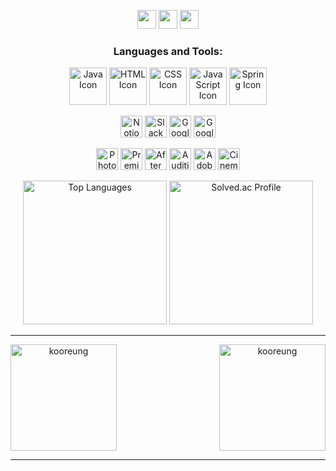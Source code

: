<p></p>
<div align="center"> 
<div>
    <a href="https://idealcreator38.notion.site/2a350a773629420cbbb5b7d4c91ae4f6?pvs=4" target="_blank">
        <img src="https://img.shields.io/badge/Notion-DD0B78?style=flat-square&logo=Notion&logoColor=white" 
            height="30px"/></a>
    <a href="mailto:crisishyun@gmail.com" target="_blank">
        <img src="https://img.shields.io/badge/Gmail-EA4335?style=flat-square&logo=Gmail&logoColor=white"
            height="30px"/></a>
    <a href="https://www.youtube.com/@kr_studio" target="_blank">
      <img src="https://img.shields.io/badge/Youtube-FF0000?style=flat-square&logo=Youtube&logoColor=white"
          height="30px"/></a>
<!--   <a href="https://www.saramin.co.kr/zf_user/member/resume/view/edit_icon_fl/y/mandb_view/n/res_idx/11191263" target="_blank">
      <img src="https://img.shields.io/badge/kooreung-0A66C2?style=flat-square&logo=Linkedin&logoColor=white"/></a> -->
</div>
<h3 align="center">Languages and Tools:</h3>
    <div>
        <p align="center"> 
            <img src="https://img.icons8.com/color/48/000000/java-coffee-cup-logo--v1.png" alt="Java Icon" height="60px"/>
            <img src="https://img.icons8.com/color/48/000000/html-5--v1.png" alt="HTML Icon" height="60px"/>
            <img src="https://img.icons8.com/color/48/000000/css3.png" alt="CSS Icon" height="60px"/>
            <img src="https://img.icons8.com/color/48/000000/javascript--v1.png" alt="JavaScript Icon" height="60px"/>
            <img src="https://img.icons8.com/color/48/000000/spring-logo.png" alt="Spring Icon" height="60px"/>
        </p>
        <p align="center"> 
            <img src="https://img.icons8.com/color/48/000000/notion.png" alt="Notion Icon" height="35px" />
            <img src="https://img.icons8.com/color/48/000000/slack-new.png" alt="Slack Icon" height="35px" />
            <img src="https://img.icons8.com/color/48/000000/google-slides.png" alt="Google Slides Icon" height="35px" />
            <img src="https://www.gstatic.com/images/branding/product/1x/sheets_48dp.png" alt="Google Sheets Icon" height="35px" />
        </p>
        <p align="center"> 
            <img src="https://img.icons8.com/color/48/000000/adobe-photoshop.png" alt="Photoshop Icon" height="35px" />
            <img src="https://img.icons8.com/color/48/000000/adobe-premiere-pro.png" alt="Premiere Icon" height="35px" />
            <img src="https://img.icons8.com/color/48/000000/adobe-after-effects.png" alt="After Effects Icon" height="35px" />
            <img src="https://img.icons8.com/color/48/000000/adobe-audition.png" alt="Audition Icon" height="35px" />
            <img src="https://img.icons8.com/color/48/000000/adobe-lightroom.png" alt="Adobe Lightroom Icon" height="35px" />
            <img src="https://img.icons8.com/color/48/000000/cinema-4d.png" alt="Cinema 4D Icon" height="35px" />
        </p>
        <p>
            <p>
                <a href="https://github.com/anuraghazra/github-readme-stats">
                <img src="https://github-readme-stats.vercel.app/api/top-langs/?username=kooreung" 
                    alt="Top Languages" height="230em" /></a>
                                <a href="https://solved.ac/idealcreator38/">
                <img src="http://mazassumnida.wtf/api/v2/generate_badge?boj=idealcreator38" alt="Solved.ac Profile" height="230em" />
                </a>
            </p>
            <p>
            </p>
        </p>
    </div>

<hr>
<div align="center" style="display: flex; justify-content: space-between;align-items: center;">
    <img height="170em" src="https://github-readme-stats.vercel.app/api?username=kooreung&show_icons=true&theme=cobalt&locale=en" 
           alt="kooreung" />
    <img height="170em" src="https://github-readme-streak-stats.herokuapp.com/?user=kooreung&theme=cobalt" 
           alt="kooreung" />
</div>
<hr>
